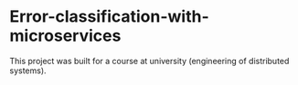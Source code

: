# Error-classification-with-microservices
This project was built for a course at university (engineering of distributed systems).
